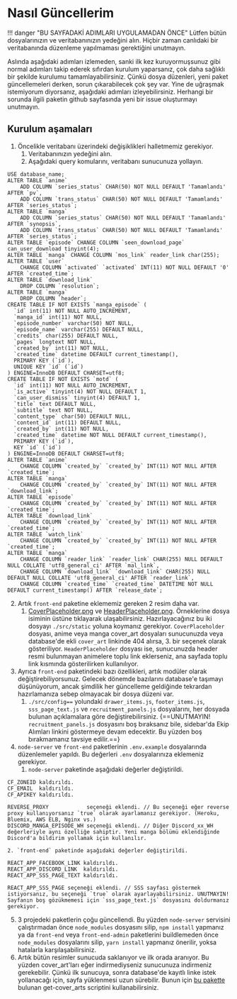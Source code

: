# Nasıl Güncellerim

!!! danger "BU SAYFADAKİ ADIMLARI UYGULAMADAN ÖNCE"
    Lütfen bütün dosyalarınızın ve veritabanınızın yedeğini alın. Hiçbir zaman canlıdaki bir veritabanında düzenleme yapılmaması gerektiğini unutmayın.

Aslında aşağıdaki adımları izlemeden, sanki ilk kez kuruyormuşsunuz gibi normal adımları takip ederek sıfırdan kurulum yaparsanız, çok daha sağlıklı bir şekilde kurulumu tamamlayabilirsiniz. Çünkü dosya düzenleri, yeni paket güncellemeleri derken, sorun çıkarabilecek çok şey var. Yine de uğraşmak istemiyorum diyorsanız, aşağıdaki adımları izleyebilirsiniz. Herhangi bir sorunda ilgili paketin github sayfasında yeni bir issue oluşturmayı unutmayın.

## Kurulum aşamaları

1. Öncelikle veritabanı üzerindeki değişiklikleri halletmemiz gerekiyor.
    1. Veritabanınızın yedeğini alın.
    2. Aşağıdaki query komularını, veritabanı sunucunuza yollayın.
```mysql
USE database_name;
ALTER TABLE `anime`
	ADD COLUMN `series_status` CHAR(50) NOT NULL DEFAULT 'Tamamlandı' AFTER `pv`,
	ADD COLUMN `trans_status` CHAR(50) NOT NULL DEFAULT 'Tamamlandı' AFTER `series_status`;
ALTER TABLE `manga`
	ADD COLUMN `series_status` CHAR(50) NOT NULL DEFAULT 'Tamamlandı' AFTER `synopsis`,
	ADD COLUMN `trans_status` CHAR(50) NOT NULL DEFAULT 'Tamamlandı' AFTER `series_status`;
ALTER TABLE `episode` CHANGE COLUMN `seen_download_page` can_user_download tinyint(4);
ALTER TABLE `manga` CHANGE COLUMN `mos_link` reader_link char(255);
ALTER TABLE `user`
	CHANGE COLUMN `activated` `activated` INT(11) NOT NULL DEFAULT '0' AFTER `created_time`;
ALTER TABLE `download_link`
	DROP COLUMN `resolution`;
ALTER TABLE `manga`
	DROP COLUMN `header`;
CREATE TABLE IF NOT EXISTS `manga_episode` (
  `id` int(11) NOT NULL AUTO_INCREMENT,
  `manga_id` int(11) NOT NULL,
  `episode_number` varchar(50) NOT NULL,
  `episode_name` varchar(255) DEFAULT NULL,
  `credits` char(255) DEFAULT NULL,
  `pages` longtext NOT NULL,
  `created_by` int(11) NOT NULL,
  `created_time` datetime DEFAULT current_timestamp(),
  PRIMARY KEY (`id`),
  UNIQUE KEY `id` (`id`)
) ENGINE=InnoDB DEFAULT CHARSET=utf8;
CREATE TABLE IF NOT EXISTS `motd` (
  `id` int(11) NOT NULL AUTO_INCREMENT,
  `is_active` tinyint(4) NOT NULL DEFAULT 1,
  `can_user_dismiss` tinyint(4) DEFAULT 1,
  `title` text DEFAULT NULL,
  `subtitle` text NOT NULL,
  `content_type` char(50) DEFAULT NULL,
  `content_id` int(11) DEFAULT NULL,
  `created_by` int(11) NOT NULL,
  `created_time` datetime NOT NULL DEFAULT current_timestamp(),
  PRIMARY KEY (`id`),
  KEY `id` (`id`)
) ENGINE=InnoDB DEFAULT CHARSET=utf8;
ALTER TABLE `anime`
	CHANGE COLUMN `created_by` `created_by` INT(11) NOT NULL AFTER `created_time`;
ALTER TABLE `manga`
	CHANGE COLUMN `created_by` `created_by` INT(11) NOT NULL AFTER `download_link`;
ALTER TABLE `episode`
	CHANGE COLUMN `created_by` `created_by` INT(11) NOT NULL AFTER `created_time`;
ALTER TABLE `download_link`
	CHANGE COLUMN `created_by` `created_by` INT(11) NOT NULL AFTER `created_time`;
ALTER TABLE `watch_link`
	CHANGE COLUMN `created_by` `created_by` INT(11) NOT NULL AFTER `created_time`;
ALTER TABLE `manga`
	CHANGE COLUMN `reader_link` `reader_link` CHAR(255) NULL DEFAULT NULL COLLATE 'utf8_general_ci' AFTER `mal_link`,
	CHANGE COLUMN `download_link` `download_link` CHAR(255) NULL DEFAULT NULL COLLATE 'utf8_general_ci' AFTER `reader_link`,
	CHANGE COLUMN `created_time` `created_time` DATETIME NOT NULL DEFAULT current_timestamp() AFTER `release_date`;
```

2. Artık `front-end` paketine eklememiz gereken 2 resim daha var.
    1. [CoverPlaceholder.png](../assets/images/CoverPlaceholder.png) ve [HeaderPlaceholder.png](../assets/images/HeaderPlaceholder.png). Örneklerine dosya isiminin üstüne tıklayarak ulaşabilirsiniz. Hazırlayacağınız bu iki dosyayı `./src/static` yoluna koymanız gerekiyor. `CoverPlaceholder` dosyası, anime veya manga cover_art dosyaları sunucunuzda veya database'de ekli `cover_art` linkinde 404 alırsa, 3. bir seçenek olarak gösteriliyor. `HeaderPlaceholder` dosyası ise, sunucunuzda header resmi bulunmayan animelere toplu link eklerseniz, ana sayfada toplu link kısmında gösterilirken kullanılıyor.
3. Ayrıca `front-end` paketindeki bazı özellikleri, artık modüler olarak değiştirebiliyorsunuz. Gelecek dönemde bazılarını database'e taşımayı düşünüyorum, ancak şimdilik her güncelleme geldiğinde tekrardan hazırlamanıza sebep olmayacak bir dosya düzeni var.
    1. `./src/config==` yolundaki `drawer_items.js`, `footer_items.js`, `sss_page_text.js` ve `recruitment_panels.js` dosyalarını, her dosyada bulunan açıklamalara göre değiştirebilirsiniz. {==UNUTMAYIN! `recruitment_panels.js` dosyasını boş bıraksanız bile, sidebar'da Ekip Alımları linkini göstermeye devam edecektir. Bu yüzden boş bırakmamanız tavsiye edilir.==}
4. `node-server` ve `front-end` paketlerinin `.env.example` dosyalarında düzenlemeler yapıldı. Bu değerleri `.env` dosyalarınıza eklemeniz gerekiyor.
    1. `node-server` paketinde aşağıdaki değerler değiştirildi.
```
CF_ZONEID kaldırıldı.
CF_EMAIL  kaldırıldı.
CF_APIKEY kaldırıldı.

REVERSE_PROXY            seçeneği eklendi. // Bu seçeneği eğer reverse proxy kullanıyorsanız `true` olarak ayarlamanız gerekiyor. (Heroku, Bluemix, AWS ELB, Nginx vs.)
DISCORD_MANGA_EPISODE_WH seçeneği eklendi. // Diğer Discord_xx_WH değerleriyle aynı özelliğe sahiptir. Yeni manga bölümü eklendiğinde Discord'a bildirim yollamak için kullanılır.
```

    2. `front-end` paketinde aşağıdaki değerler değiştirildi.
```
REACT_APP_FACEBOOK_LINK kaldırıldı.
REACT_APP_DISCORD_LINK  kaldırıldı.
REACT_APP_SSS_PAGE_TEXT kaldırıldı.

REACT_APP_SSS_PAGE seçeneği eklendi. // SSS sayfası göstermek istiyorsanız, bu seçeneği `true` olarak ayarlayabilirsiniz. UNUTMAYIN! Sayfanın boş gözükmemesi için `sss_page_text.js` dosyasını doldurmanız gerekiyor.
```

5. 3 projedeki paketlerin çoğu güncellendi. Bu yüzden `node-server` servisini çalıştırmadan önce `node_modules` dosyasını silip, `npm install` yapmanız ya da `front-end` veya `front-end-admin` paketlerini buildlemeden önce `node_modules` dosyalarını silip, `yarn install` yapmanız önerilir, yoksa hatalarla karşılaşabilirsiniz.
6. Artık bütün resimler sunucuda saklanıyor ve ilk orada aranıyor. Bu yüzden cover_art'ları eğer indirmediyseniz sunucunuza indirmeniz gerekebilir. Çünkü ilk sunucuya, sonra database'de kayıtlı linke istek yollanacağı için, sayfa yüklenmesi uzun sürebilir. Bunun için [bu pakette](https://github.com/ForFansubs/migration-scripts) bulunan get-cover_arts scriptini kullanabilirsiniz.